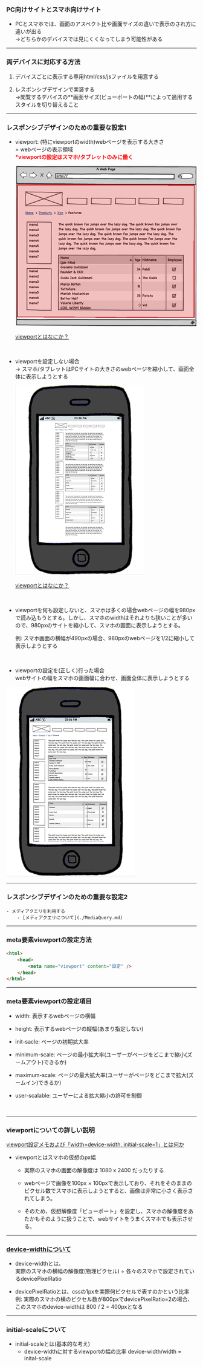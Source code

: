 ### PC向けサイトとスマホ向けサイト

- PCとスマホでは、画面のアスペクト比や画面サイズの違いで表示のされ方に違いが出る  
 ->どちらかのデバイスでは見にくくなってしまう可能性がある

---

### 両デバイスに対応する方法

1. デバイスごとに表示する専用html/css/jsファイルを用意する

2. レスポンシブデザインで実装する  
 ->閲覧するデバイスの**画面サイズ(ビューポートの幅)**によって適用するスタイルを切り替えること


---

### レスポンシブデザインのための重要な設定1

- viewport: (特にviewportのwidth)webページを表示する大きさ  
= webページの表示領域  
**<font color="red">\*viewportの設定はスマホ/タブレットのみに働く</font>**

    <img src="./img/viewport1.png" />

    [viewportとはなにか？](https://www.codegrid.net/articles/viewport-1/)

<br>

- viewportを設定しない場合  
    -> スマホ/タブレットはPCサイトの大きさのwebページを縮小して、画面全体に表示しようとする

    <img src="./img/viewport2.png" />

    [viewportとはなにか？](https://www.codegrid.net/articles/viewport-1/)

<br>

- viewportを何も設定しないと、スマホは多くの場合webページの幅を980pxで読み込もうとする。しかし、スマホのwidthはそれよりも狭いことが多いので、980pxのサイトを縮小して、スマホの画面に表示しようとする。  

    例: スマホ画面の横幅が490pxの場合、980pxのwebページを1/2に縮小して表示しようとする

<br>

- viewportの設定を(正しく)行った場合  
webサイトの幅をスマホの画面幅に合わせ、画面全体に表示しようとする

<img src="./img/viewport3.png" />

---

### レスポンシブデザインのための重要な設定2

    - メディアクエリを利用する  
        - [メディアクエリについて](./MediaQuery.md)

---

### meta要素viewportの設定方法

```html
<html>
    <head>
        <meta name="viewport" content="設定" />
    </head>
</html>
```

---

### meta要素viewportの設定項目

- width: 表示するwebページの横幅

- height: 表示するwebページの縦幅(あまり指定しない)

- init-sacle: ページの初期拡大率

- minimum-scale: ページの最小拡大率(ユーザーがページをどこまで縮小(ズームアウト)できるか)

- maximum-scale: ページの最大拡大率(ユーザーがページをどこまで拡大(ズームイン)できるか)

- user-scalable: ユーザーによる拡大縮小の許可を制御

<br>

----

### viewportについての詳しい説明

[viewport設定メモおよび「width=device-width, initial-scale=1」とは何か](https://yudachi-shinko.blogspot.com/2022/12/viewportwidthdevice-width-initial-scale1.html)

- viewportとはスマホの仮想のpx幅  
    - 実際のスマホの画面の解像度は 1080 x 2400 だったりする

    - webページで画像を100px × 100pxで表示しており、それをそのままのピクセル数でスマホに表示しようとすると、画像は非常に小さく表示されてしまう。

    - そのため、仮想解像度「ビューポート」を設定し、スマホの解像度をあたかもそのように扱うことで、webサイトをうまくスマホでも表示させる。

---

### [device-widthについて](https://www.design-memo.com/coding/about-device-width)

- device-widthとは、  
実際のスマホの横幅の解像度(物理ピクセル) ÷ 各々のスマホで設定されているdevicePixelRatio

- devicePixelRatioとは、cssの1pxを実際何ピクセルで表すのかという比率  
    例: 実際のスマホの横のピクセル数が800pxでdevicePixelRatio=2の場合、このスマホのdevice-widthは 800 / 2 = 400pxとなる 

---

### initial-scaleについて

- initial-scaleとは(基本的な考え)
    - device-widthに対するviewportの幅の比率
        device-width/width = inital-scale
